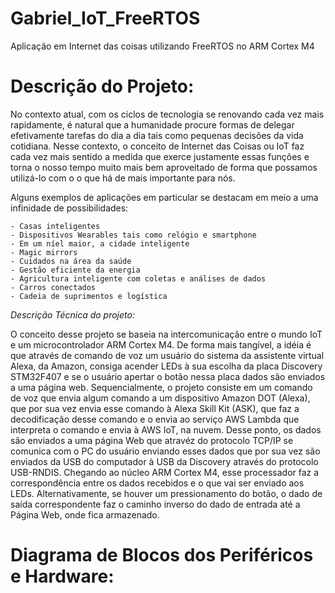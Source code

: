 # Gabriel_IoT_FreeRTOS
Aplicação em Internet das coisas utilizando FreeRTOS no ARM Cortex M4


# Descrição do Projeto:

  No contexto atual, com os ciclos de tecnologia se renovando cada vez mais rapidamente, é natural que a humanidade procure formas de 
delegar efetivamente tarefas do dia a dia tais como pequenas decisões da vida cotidiana. Nesse contexto, o conceito de Internet das Coisas
ou IoT faz cada vez mais sentido a medida que exerce justamente essas funções e torna o nosso tempo muito mais bem aproveitado de forma 
que possamos utilizá-lo com o o que há de mais importante para nós.

  Alguns exemplos de aplicações em particular se destacam em meio a uma infinidade de possibilidades:
  
    - Casas inteligentes
    - Dispositivos Wearables tais como relógio e smartphone
    - Em um níel maior, a cidade inteligente
    - Magic mirrors
    - Cuidados na área da saúde
    - Gestão eficiente da energia
    - Agricultura inteligente com coletas e análises de dados
    - Carros conectados
    - Cadeia de suprimentos e logística
  
*Descrição Técnica do projeto:*

  O conceito desse projeto se baseia na intercomunicação entre o mundo IoT e um microcontrolador ARM
Cortex M4. De forma mais tangível, a idéia é que através de comando de voz um usuário do sistema da
assistente virtual Alexa, da Amazon, consiga acender LEDs à sua escolha da placa Discovery STM32F407
e se o usuário apertar o botão nessa placa dados são enviados a uma página web. Sequencialmente,
o projeto consiste em um comando de voz que envia algum comando a um dispositivo Amazon DOT (Alexa),
que por sua vez envia esse comando à Alexa Skill Kit (ASK), que faz a decodificação desse comando e
o envia ao serviço AWS Lambda que interpreta o comando e envia à AWS IoT, na nuvem. Desse ponto, 
os dados são enviados a uma página Web que atravéz do protocolo TCP/IP se comunica com o PC do usuário
enviando esses dados que por sua vez são enviados da USB do computador à USB da Discovery através do 
protocolo USB-RNDIS. Chegando ao núcleo ARM Cortex M4, esse processador faz a correspondência entre 
os dados recebidos e o que vai ser enviado aos LEDs. Alternativamente, se houver um pressionamento do 
botão, o dado de saída correspondente faz o caminho inverso do dado de entrada até a Página Web,
onde fica armazenado.

# Diagrama de Blocos dos Periféricos e Hardware:


